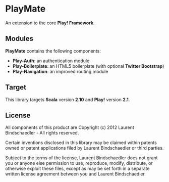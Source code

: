 # PlayMate

An extension to the core __Play! Framework__.

## Modules

__PlayMate__ contains the following components:

* __Play-Auth__: an authentication module
* __Play-Boilerplate__: an HTML5 boilerplate (with optional __Twitter Bootstrap__)
* __Play-Navigation__: an improved routing module

## Target

This library targets __Scala__ version __2.10__ and __Play!__ version __2.1__.

## License

All components of this product are 
Copyright (c) 2012 Laurent Bindschaedler - All rights reserved.

Certain inventions disclosed in this library may be claimed within
patents owned or patent applications filed by Laurent Bindschaedler or
third parties.

Subject to the terms of the license, Laurent Bindschaedler does not grant
you or anyone else permission to use, reproduce, modify, distribute, or
otherwise exploit these files, except as may be set forth in a separate
written license agreement between you and Laurent Bindschaedler.

